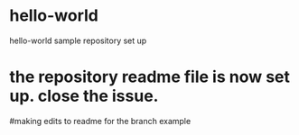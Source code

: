 # hello-world
hello-world sample repository set up
# the repository readme file is now set up. close the issue.
#making edits to readme for the branch example
